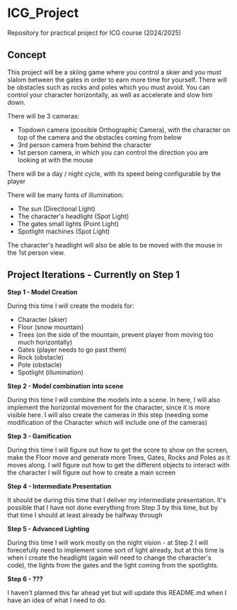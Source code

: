 # ICG_Project
Repository for practical project for ICG course (2024/2025)

## Concept
This project will be a skiing game where you control a skier and you must slalom between the gates in order to earn more time for yourself. There will be obstacles such as rocks and poles which you must avoid. You can control your character horizontally, as well as accelerate and slow him down.

There will be 3 cameras:
  - Topdown camera (possible Orthographic Camera), with the character on top of the camera and the obstacles coming from below
  - 3rd person camera from behind the character
  - 1st person camera, in which you can control the direction you are looking at with the mouse

There will be a day / night cycle, with its speed being configurable by the player

There will be many fonts of illumination:
  - The sun (Directional Light)
  - The character's headlight (Spot Light)
  - The gates small lights (Point Light)
  - Spotlight machines (Spot Light)

The character's headlight will also be able to be moved with the mouse in the 1st person view.

## Project Iterations - Currently on Step 1
**Step 1 - Model Creation**

During this time I will create the models for:
  - Character (skier)
  - Floor (snow mountain)
  - Trees (on the side of the mountain, prevent player from moving too much horizontally)
  - Gates (player needs to go past them)
  - Rock (obstacle)
  - Pole (obstacle)
  - Spotlight (illumination)

**Step 2 - Model combination into scene**

During this time I will combine the models into a scene. In here, I will also implement the horizontal movement for the character, since it is more visible here.
I will also create the cameras in this step (needing some modification of the Character which will include one of the cameras)

**Step 3 - Gamification**

During this time I will figure out how to get the score to show on the screen, make the Floor move and generate more Trees, Gates, Rocks and Poles as it moves along. 
I will figure out how to get the different objects to interact with the character
I will figure out how to create a main screen

**Step 4 - Intermediate Presentation**

It should be during this time that I deliver my intermediate presentation. It's possible that I have not done everything from Step 3 by this time, but by that time I should at least already be halfway through

**Step 5 - Advanced Lighting**

During this time I will work mostly on the night vision - at Step 2 I will forecefully need to implement some sort of light already, but at this time is when I create the headlight (again will need to change the character's code), the lights from the gates and the light coming from the spotlights. 

**Step 6 - ???**

I haven't planned this far ahead yet but will update this README.md when I have an idea of what I need to do.

